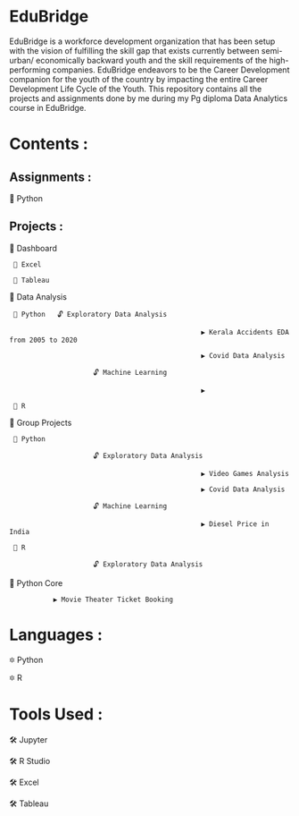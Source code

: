 # EduBridge
EduBridge is a workforce development organization that has been setup with the vision of fulfilling the skill gap that exists currently between semi-urban/ economically backward youth and the skill requirements of the high-performing companies. EduBridge endeavors to be the Career Development companion for the youth of the country by impacting the entire Career Development Life Cycle of the Youth.
This repository contains all the projects and assignments done by me during my Pg diploma Data Analytics course in EduBridge.

# Contents :

## Assignments :

  🔅 Python
  
## Projects :
  🔆 Dashboard
  
     📁 Excel
               
     📁 Tableau
  
  🔆 Data Analysis
  
     📁 Python   🔓 Exploratory Data Analysis  
                         
                                                    ▶ Kerala Accidents EDA from 2005 to 2020
                                     
                                                    ▶ Covid Data Analysis
                         
                         🔓 Machine Learning
                                 
                                                    ▶  
               
     📁 R
  
  🔆 Group Projects
  
     📁 Python
               
                         🔓 Exploratory Data Analysis  
                         
                                                    ▶ Video Games Analysis
                                     
                                                    ▶ Covid Data Analysis
                         
                         🔓 Machine Learning
                                 
                                                    ▶ Diesel Price in India
               
     📁 R   
               
                         🔓 Exploratory Data Analysis
  
  🔆 Python Core
               
               ▶ Movie Theater Ticket Booking
                
  
  
# Languages :

  🔯 Python
  
  🔯 R
  
# Tools Used :

  🛠 Jupyter
  
  🛠 R Studio
  
  🛠 Excel
  
  🛠 Tableau 
            
